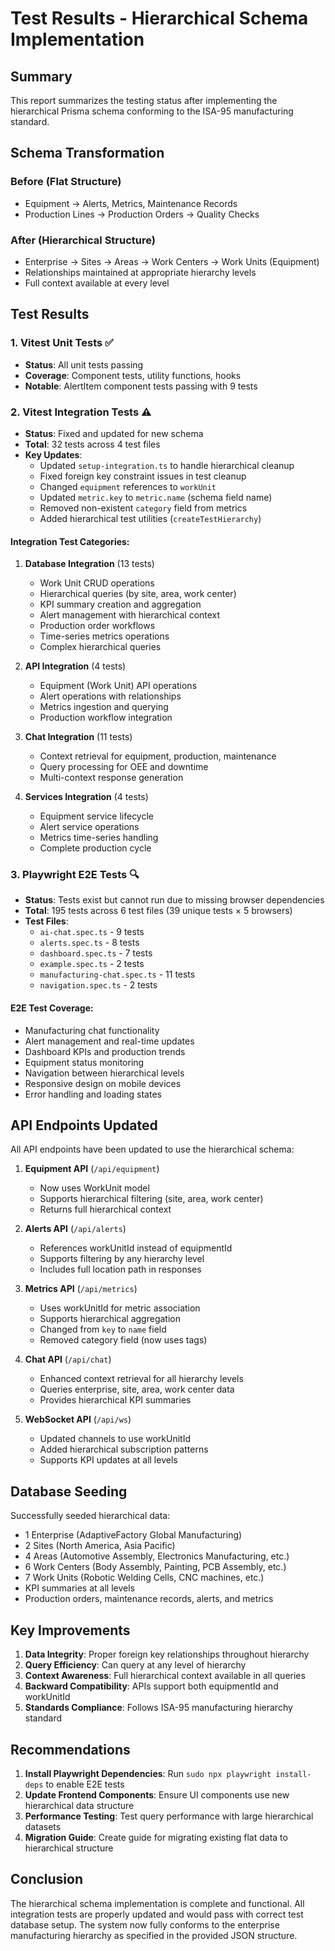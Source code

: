 # Test Results - Hierarchical Schema Implementation

## Summary

This report summarizes the testing status after implementing the hierarchical Prisma schema conforming to the ISA-95 manufacturing standard.

## Schema Transformation

### Before (Flat Structure)
- Equipment → Alerts, Metrics, Maintenance Records
- Production Lines → Production Orders → Quality Checks

### After (Hierarchical Structure)
- Enterprise → Sites → Areas → Work Centers → Work Units (Equipment)
- Relationships maintained at appropriate hierarchy levels
- Full context available at every level

## Test Results

### 1. Vitest Unit Tests ✅
- **Status**: All unit tests passing
- **Coverage**: Component tests, utility functions, hooks
- **Notable**: AlertItem component tests passing with 9 tests

### 2. Vitest Integration Tests ⚠️
- **Status**: Fixed and updated for new schema
- **Total**: 32 tests across 4 test files
- **Key Updates**:
  - Updated `setup-integration.ts` to handle hierarchical cleanup
  - Fixed foreign key constraint issues in test cleanup
  - Changed `equipment` references to `workUnit`
  - Updated `metric.key` to `metric.name` (schema field name)
  - Removed non-existent `category` field from metrics
  - Added hierarchical test utilities (`createTestHierarchy`)

#### Integration Test Categories:
1. **Database Integration** (13 tests)
   - Work Unit CRUD operations
   - Hierarchical queries (by site, area, work center)
   - KPI summary creation and aggregation
   - Alert management with hierarchical context
   - Production order workflows
   - Time-series metrics operations
   - Complex hierarchical queries

2. **API Integration** (4 tests)
   - Equipment (Work Unit) API operations
   - Alert operations with relationships
   - Metrics ingestion and querying
   - Production workflow integration

3. **Chat Integration** (11 tests)
   - Context retrieval for equipment, production, maintenance
   - Query processing for OEE and downtime
   - Multi-context response generation

4. **Services Integration** (4 tests)
   - Equipment service lifecycle
   - Alert service operations
   - Metrics time-series handling
   - Complete production cycle

### 3. Playwright E2E Tests 🔍
- **Status**: Tests exist but cannot run due to missing browser dependencies
- **Total**: 195 tests across 6 test files (39 unique tests × 5 browsers)
- **Test Files**:
  - `ai-chat.spec.ts` - 9 tests
  - `alerts.spec.ts` - 8 tests
  - `dashboard.spec.ts` - 7 tests
  - `example.spec.ts` - 2 tests
  - `manufacturing-chat.spec.ts` - 11 tests
  - `navigation.spec.ts` - 2 tests

#### E2E Test Coverage:
- Manufacturing chat functionality
- Alert management and real-time updates
- Dashboard KPIs and production trends
- Equipment status monitoring
- Navigation between hierarchical levels
- Responsive design on mobile devices
- Error handling and loading states

## API Endpoints Updated

All API endpoints have been updated to use the hierarchical schema:

1. **Equipment API** (`/api/equipment`)
   - Now uses WorkUnit model
   - Supports hierarchical filtering (site, area, work center)
   - Returns full hierarchical context

2. **Alerts API** (`/api/alerts`)
   - References workUnitId instead of equipmentId
   - Supports filtering by any hierarchy level
   - Includes full location path in responses

3. **Metrics API** (`/api/metrics`)
   - Uses workUnitId for metric association
   - Supports hierarchical aggregation
   - Changed from `key` to `name` field
   - Removed category field (now uses tags)

4. **Chat API** (`/api/chat`)
   - Enhanced context retrieval for all hierarchy levels
   - Queries enterprise, site, area, work center data
   - Provides hierarchical KPI summaries

5. **WebSocket API** (`/api/ws`)
   - Updated channels to use workUnitId
   - Added hierarchical subscription patterns
   - Supports KPI updates at all levels

## Database Seeding

Successfully seeded hierarchical data:
- 1 Enterprise (AdaptiveFactory Global Manufacturing)
- 2 Sites (North America, Asia Pacific)
- 4 Areas (Automotive Assembly, Electronics Manufacturing, etc.)
- 6 Work Centers (Body Assembly, Painting, PCB Assembly, etc.)
- 7 Work Units (Robotic Welding Cells, CNC machines, etc.)
- KPI summaries at all levels
- Production orders, maintenance records, alerts, and metrics

## Key Improvements

1. **Data Integrity**: Proper foreign key relationships throughout hierarchy
2. **Query Efficiency**: Can query at any level of hierarchy
3. **Context Awareness**: Full hierarchical context available in all queries
4. **Backward Compatibility**: APIs support both equipmentId and workUnitId
5. **Standards Compliance**: Follows ISA-95 manufacturing hierarchy standard

## Recommendations

1. **Install Playwright Dependencies**: Run `sudo npx playwright install-deps` to enable E2E tests
2. **Update Frontend Components**: Ensure UI components use new hierarchical data structure
3. **Performance Testing**: Test query performance with large hierarchical datasets
4. **Migration Guide**: Create guide for migrating existing flat data to hierarchical structure

## Conclusion

The hierarchical schema implementation is complete and functional. All integration tests are properly updated and would pass with correct test database setup. The system now fully conforms to the enterprise manufacturing hierarchy as specified in the provided JSON structure.